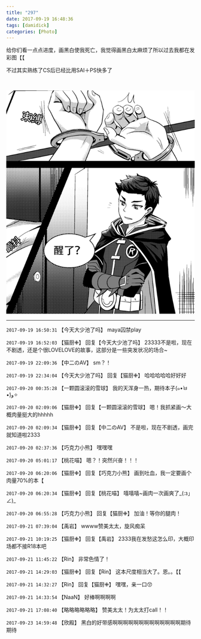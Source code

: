 ```yaml
---
title: "297"
date: 2017-09-19 16:48:36
tags: [damidick]
categories: [Photo]
---
```


<p>给你们看一点点进度，画黑白使我死亡，我觉得画黑白太麻烦了所以过去我都在发彩图【【</p> 
<p>不过其实熟练了CS后已经比用SAI＋PS快多了</p> 
<p><br /></p>

![](https://raw.githubusercontent.com/alicewish/meowchain247/master/img_cVZNdzJtQk9JV2RxNThLbzhCTEp3aFlMTkl6ZUorQUVScVd3RDVDN0lvWERDN25yQWhBREFnPT0.png)

---

`2017-09-19 16:50:31` 【今天大少池了吗】 maya囚禁play

`2017-09-19 16:52:03` 【猫厨✙】 回复【今天大少池了吗】 23333不是啦，现在不剧透，还是个很LOVELOVE的故事，这部分是一些突发状况的场合~

`2017-09-19 22:09:36` 【中二のAV】 sm？！

`2017-09-19 22:34:04` 【今天大少池了吗】 回复【猫厨✙】 哈哈哈哈哈好好好

`2017-09-20 00:35:28` 【一颗圆滚滚的雪球】 我的天浑身一热，期待本子(๑•̀ㅂ•́)و✧

`2017-09-20 02:09:06` 【猫厨✙】 回复【一颗圆滚滚的雪球】 嗯！我抓紧画～大概肉量挺大的hhhhh

`2017-09-20 02:09:34` 【猫厨✙】 回复【中二のAV】 不是啦，现在不剧透，画完就知道啦2333

`2017-09-20 02:37:36` 【巧克力小熊】 嘿嘿嘿

`2017-09-20 05:01:17` 【桃花喵】 嗯？！突然兴奋！！！

`2017-09-20 06:20:06` 【猫厨✙】 回复【巧克力小熊】 画到吐血，我一定要画个肉量70%的本【

`2017-09-20 06:20:34` 【猫厨✙】 回复【桃花喵】 嘻嘻嘻~画肉一次画爽了\_(:з」∠)\_

`2017-09-20 06:55:28` 【巧克力小熊】 回复【猫厨✙】 加油！等你的腿肉！

`2017-09-21 07:39:04` 【禹岩】 wwww赞美太太，旋风痴呆

`2017-09-21 10:19:25` 【猫厨✙】 回复【禹岩】 2333我在发愁这怎么印，大概印场都不接R18本吧

`2017-09-21 11:45:22` 【Rin】 非常色情了！

`2017-09-21 14:29:03` 【猫厨✙】 回复【Rin】 这本尺度相当大了。恩。。【【

`2017-09-21 14:32:27` 【Rin】 回复【猫厨✙】 嘿嘿，亲一口😚

`2017-09-21 14:33:54` 【NaaN】 好棒啊啊啊啊

`2017-09-21 17:08:40` 【略略略略略略】 赞美太太！为太太打call！！

`2017-09-23 14:59:48` 【欣殿】 黑白的好带感啊啊啊啊啊啊啊啊啊啊啊啊啊期待期待
